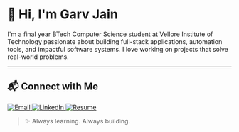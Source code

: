 # 👋 Hi, I'm Garv Jain

I'm a final year BTech Computer Science student at Vellore Institute of Technology passionate about building full-stack applications, automation tools, and impactful software systems. I love working on projects that solve real-world problems.

---

## 📬 Connect with Me

<p align="left">
  <a href="mailto:garvjainpb@gmail.com">
    <img alt="Email" src="https://img.shields.io/badge/Email-garvjainpb@gmail.com-blue?style=flat-square&logo=gmail&logoColor=white" />
  </a>
  <a href="https://in.linkedin.com/in/garvjainpb" target="_blank">
    <img alt="LinkedIn" src="https://img.shields.io/badge/LinkedIn-Garv%20Jain-blue?style=flat-square&logo=linkedin" />
  </a>
  <a href="https://drive.google.com/file/d/1-UQ7-4KYLdhG3jR2FPNjRBF2mNpMFM6M/view?usp=sharing" target="_blank">
    <img alt="Resume" src="https://img.shields.io/badge/Resume-View-green?style=flat-square&logo=googledrive&logoColor=white" />
  </a>
</p>


> ✨ Always learning. Always building.
